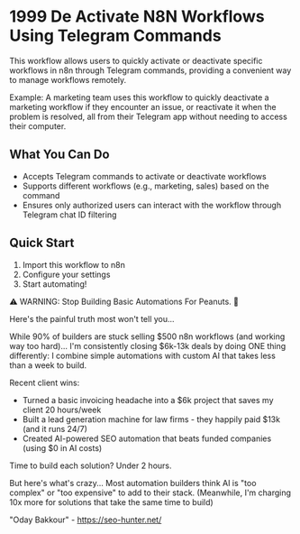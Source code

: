 # 1999 De Activate N8N Workflows Using Telegram Commands

This workflow allows users to quickly activate or deactivate specific workflows in n8n through Telegram commands, providing a convenient way to manage workflows remotely.

Example: A marketing team uses this workflow to quickly deactivate a marketing workflow if they encounter an issue, or reactivate it when the problem is resolved, all from their Telegram app without needing to access their computer.

## What You Can Do
- Accepts Telegram commands to activate or deactivate workflows
- Supports different workflows (e.g., marketing, sales) based on the command
- Ensures only authorized users can interact with the workflow through Telegram chat ID filtering

## Quick Start
1. Import this workflow to n8n
2. Configure your settings
3. Start automating!

⚠️ WARNING: Stop Building Basic Automations For Peanuts. 🚫

Here's the painful truth most won't tell you...

While 90% of builders are stuck selling $500 n8n workflows (and working way too hard)...
I'm consistently closing $6k-13k deals by doing ONE thing differently:
I combine simple automations with custom AI that takes less than a week to build.

Recent client wins:
* Turned a basic invoicing headache into a $6k project that saves my client 20 hours/week
* Built a lead generation machine for law firms - they happily paid $13k (and it runs 24/7)
* Created AI-powered SEO automation that beats funded companies (using $0 in AI costs)

Time to build each solution? Under 2 hours.

But here's what's crazy...
Most automation builders think AI is "too complex" or "too expensive" to add to their stack.
(Meanwhile, I'm charging 10x more for solutions that take the same time to build)

"Oday Bakkour" - https://seo-hunter.net/
